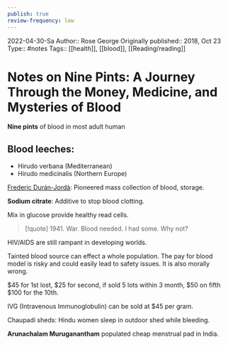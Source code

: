 ```yaml
---
publish: true
review-frequency: low
---
```

2022-04-30-Sa
Author:: Rose George
Originally published:: 2018, Oct 23
Type:: #notes
Tags:: [[health]], [[blood]], [[Reading/reading]]

# Notes on Nine Pints: A Journey Through the Money, Medicine, and Mysteries of Blood
**Nine pints** of blood in most adult human

## Blood leeches:
- Hirudo verbana (Mediterranean)
- Hirudo medicinalis (Northern Europe)

[Frederic Durán-Jordà](https://en.wikipedia.org/wiki/Frederic_Dur%C3%A1n-Jord%C3%A0): Pioneered mass collection of blood, storage.

**Sodium citrate**: Additive to stop blood clotting.

Mix in glucose provide healthy read cells.

> [!quote]
> 1941. War. Blood needed. I had some. Why not?

HIV/AIDS are still rampant in developing worlds.

Tainted blood source can effect a whole population. The pay for blood model is risky and could easily lead to safety issues. It is also morally wrong.

$45 for 1st lost, $25 for second, if sold 5 lots within 3 month, $50 on fifth $100 for the 10th.

IVG (Intravenous Immunoglobulin) can be sold at $45 per gram.

Chaupadi sheds: Hindu women sleep in outdoor shed while bleeding.

**Arunachalam Muruganantham** populated cheap menstrual pad in India.
